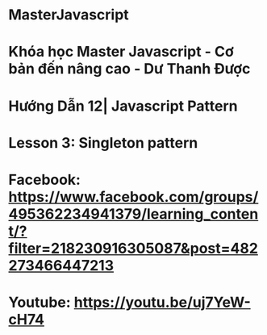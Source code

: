 # MasterJavascript
# Khóa học Master Javascript - Cơ bản đến nâng cao - Dư Thanh Được

# Hướng Dẫn 12| Javascript Pattern
  # Lesson 3: Singleton pattern
  # Facebook: https://www.facebook.com/groups/495362234941379/learning_content/?filter=218230916305087&post=482273466447213
  # Youtube: https://youtu.be/uj7YeW-cH74